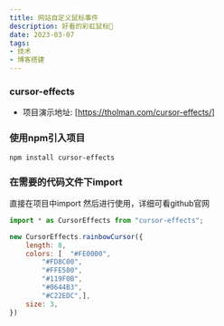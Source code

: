 ```yaml
---
title: 网站自定义鼠标事件
description: 好看的彩虹鼠标🌈
date: 2023-03-07
tags:
- 技术 
- 博客搭建
---
```


### cursor-effects

- 项目演示地址: [https://tholman.com/cursor-effects/] 

### 使用npm引入项目
```shell
npm install cursor-effects
```

### 在需要的代码文件下import 

直接在项目中import 然后进行使用，详细可看github官网  
```js
import * as CursorEffects from "cursor-effects";

new CursorEffects.rainbowCursor({
    length: 8,
    colors: [  "#FE0000",
        "#FD8C00",
        "#FFE500",
        "#119F0B",
        "#0644B3",
        "#C22EDC",],
    size: 3,
})
```
